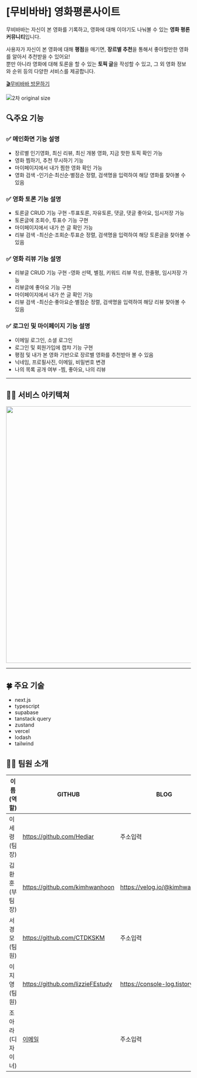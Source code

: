 # [무비바바] 영화평론사이트

무비바바는 자신이 본 영화를 기록하고, 영화에 대해 이야기도 나눠볼 수 있는 **영화 평론 커뮤니티**입니다.

사용자가 자신이 본 영화에 대해 **평점**을 매기면, **장르별 추천**을 통해서 좋아할만한 영화를 알아서 추천받을 수 있어요! <br />
뿐만 아니라 영화에 대해 토론을 할 수 있는 **토픽 글**을 작성할 수 있고, 그 외 영화 정보와 순위 등의 다양한 서비스를 제공합니다.

[🎬무비바바 방문하기](https://moviebaba.vercel.app/)

![2차 original size](https://github.com/Hediar/NBC-Project/assets/72387948/24144831-b4ef-4b3f-92a3-6c2f3a84a858)

## 🔍주요 기능

### ✅ 메인화면 기능 설명

- 장르별 인기영화, 최신 리뷰, 최신 개봉 영화, 지금 핫한 토픽 확인 가능
- 영화 찜하기, 추천 무시하기 기능
- 마이페이지에서 내가 찜한 영화 확인 가능
- 영화 검색 -인기순·최신순·별점순 정렬, 검색명을 입력하여 해당 영화를 찾아볼 수 있음

### ✅ 영화 토론 기능 설명

- 토론글 CRUD 기능 구현 -투표토론, 자유토론, 댓글, 댓글 좋아요, 임시저장 가능
- 토론글에 조회수, 투표수 기능 구현
- 마이페이지에서 내가 쓴 글 확인 가능
- 리뷰 검색 -최신순·조회순·투표순 정렬, 검색명을 입력하여 해당 토론글을 찾아볼 수 있음

### ✅ 영화 리뷰 기능 설명

- 리뷰글 CRUD 기능 구현 -영화 선택, 별점, 키워드 리뷰 작성, 한줄평, 임시저장 가능
- 리뷰글에 좋아요 기능 구현
- 마이페이지에서 내가 쓴 글 확인 가능
- 리뷰 검색 -최신순·좋아요순·별점순 정렬, 검색명을 입력하여 해당 리뷰 찾아볼 수 있음

### ✅ 로그인 및 마이페이지 기능 설명

- 이메일 로그인, 소셜 로그인
- 로그인 및 회원가입에 캡챠 기능 구현
- 평점 및 내가 본 영화 기반으로 장르별 영화를 추천받아 볼 수 있음
- 닉네임, 프로필사진, 이메일, 비밀번호 변경
- 나의 목록 공개 여부 -찜, 좋아요, 나의 리뷰

---

## 👨‍🔧 서비스 아키텍쳐

<img src="https://github.com/Hediar/NBC-Project/assets/117324859/661467cb-235f-4c09-9d20-a0a76f0a7361" width="700"/>

---

## 🍀 주요 기술

- next.js
- typescript
- supabase
- tanstack query
- zustand
- vercel
- lodash
- tailwind

## 🧑🏻 팀원 소개

| 이름(역할)       | GITHUB                           | BLOG                            |
| ---------------- | -------------------------------- | ------------------------------- |
| 이세령(팀장)     | https://github.com/Hediar        | 주소입력                        |
| 김환훈(부팀장)   | https://github.com/kimhwanhoon   | https://velog.io/@kimhwanhoon |
| 서경모(팀원)     | https://github.com/CTDKSKM       | 주소입력                        |
| 이지영(팀원)     | https://github.com/lizzieFEstudy | https://console-log.tistory.com |
| 조아라(디자이너) | [이메일](이메일주소입력)         | 주소입력                        |
